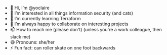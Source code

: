 - 👋 Hi, I’m @yoclaire
- 👀 I’m interested in all things information security (and cats)
- 🌱 I’m currently learning Terraform
- 💞️ I’m always happy to collaborate on interesting projects 
- 📫 How to reach me (please don't) (unless you're a work colleague, then slack me)
- 😄 Pronouns: she/her
- ⚡ Fun fact: can roller skate on one foot backwards

<!---
yoclaire/yoclaire is a ✨ special ✨ repository because its `README.md` (this file) appears on your GitHub profile.
You can click the Preview link to take a look at your changes.
--->
